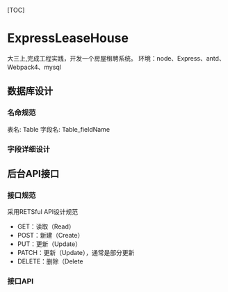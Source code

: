 [TOC]
# ExpressLeaseHouse
大三上,完成工程实践，开发一个房屋租聘系统。
环境：node、Express、antd、Webpack4、mysql

## 数据库设计
### 名命规范
表名: Table
字段名: Table_fieldName
### 字段详细设计

## 后台API接口
### 接口规范
采用RETSful API设计规范
* GET：读取（Read）
* POST：新建（Create）
* PUT：更新（Update）
* PATCH：更新（Update），通常是部分更新
* DELETE：删除（Delete
### 接口API
